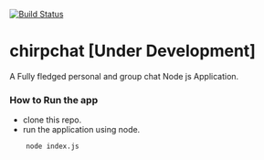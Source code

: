 [![Build Status](https://travis-ci.org/Ashwinvalento/chirpchat.svg?branch=master)](https://travis-ci.org/Ashwinvalento/chirpchat)

# chirpchat [Under Development]

A Fully fledged personal and group chat Node js Application.

### How to Run the app

* clone this repo.
* run the application using node.
```
	node index.js
```
